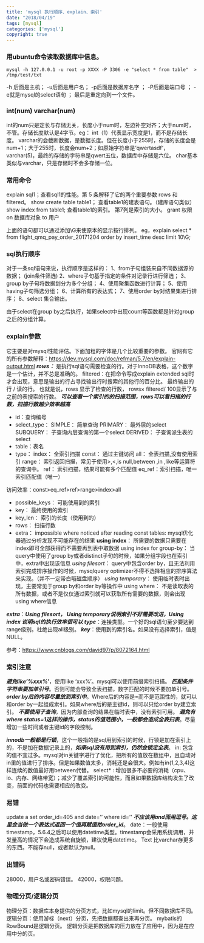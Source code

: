 ```yaml
---
title: 'mysql 执行顺序、explain、索引'
date: "2018/04/19"
tags: [mysql]
categories: ['mysql']
copyright: true
---
```

### 用ubuntu命令读取数据库中信息。
```
mysql -h 127.0.0.1 -u root -p XXXX -P 3306 -e "select * from table"  > /tmp/test/txt
```
-h 后面是主机； -u后面是用户名； -p后面是数据库名字 ； -P后面是端口号 ； -e就是mysql的select语句 ； 最后是重定向到一个文件。 

### int(num) varchar(num)
int的num只是定长与存储无关，长度小于num时，左边补空对齐；大于num时，不管。存储长度默认是4字节。eg： int（1）代表显示宽度是1，而不是存储长度。
varchar的会截断数据，是数据长度。但在长度小于255时，存储的长度会是num+1；大于255时，长度会num+2；如原始字符串是‘qwertasdf‘，varchar(5)，最终的存储的字符串是qwert五位，数据库中存储是六位。
char基本类似与varchar，只是存储时不会多存储一位。

### 常用命令
explain sql1；查看sql1的性能。第 5 条解释了它的两个重要参数 rows 和filtered。
show create table table1； 查看table1的建表语句。（建库语句类似）
show index from table1; 查看table1的索引。 第7列是索引的大小。
grant 权限 on 数据库对象 to 用户

上面的语句都可以通过添加\G来使原本的显示按行排列。
eg，explain select * from flight_qmq_pay_order_20171204 order by insert_time desc limit 10\G;
### sql执行顺序
对于一条sql语句来说，执行顺序是这样的：
1、from子句组装来自不同数据源的数据；
(join条件筛选)
2、where子句基于指定的条件对记录行进行筛选；
3、group by子句将数据划分为多个分组；
4、使用聚集函数进行计算；
5、使用having子句筛选分组；
6、计算所有的表达式；
7、使用order by对结果集进行排序；
8、select 集合输出。

由于select在group by之后执行，如果select中出现count等函数都是针对group之后的分组计算。
### explain参数
它主要是对mysql性能评估。下面加粗的字体是几个比较重要的参数。
官网有它的所有参数解释：https://dev.mysql.com/doc/refman/5.7/en/explain-output.html
**_rows：_** 是执行sql语句需要检查的行。对于InnoDB表格，这个数字是一个估计，并不总是准确的。
filtered：在把命令写成explain extended sql时才会出现，意思是输出的行占寻找输出行时搜索的其他行的百分比。 最终输出的行  /  读的行。 也就是说，rows 显示了检查的行数， rows× filtered/ 100显示了与之前的表搜索的行数。
       **_可以查看一个索引的的扫描范围，rows可以看扫描的行数，扫描行数越少效率越高_** 
- id：查询编号
- select_type：
  SIMPLE：    简单查询
  PRIMARY：   最外层的select
  SUBQUERY：  子查询内层查询的第一个select
  DERIVED：   子查询派生表的select
- table：表名
- type：
  index： 全索引扫描
  const： 通过主键访问
  all：   全表扫描,没有使用索引
  range： 索引返回扫描，常见于使用>,<,is null,between ,in ,like等运算符的查询中。
  ref：   索引扫描，结果可能有多个匹配值
  eq_ref：索引扫描，唯一索引匹配值（唯一） 

访问效率：const>eq_ref>ref>range>index>all

- possible_keys： 可能使用到的索引
- key： 最终使用的索引
- key_len： 索引的长度（使用到的）
- rows： 扫描行数
- extra：
  impossible where noticed after reading const tables: mysql优化器通过分析发现不可能存在的结果
  **using index**： 所需要的数据只需要在index即可全部获得而不需要再到表中取数据
  using index for group-by： 当query中使用了group by或者distinct子句的时候，如果分组字段也在索引中，extra中出现该信息
  _using filesort_： query中包含order by，且无法利用索引完成排序操作的时候，mysqlquery optimizer不得不选择相应的排序算法来实现。（并不一定带白哦磁盘顺序）
  _using temporary_： 使用临时表时出现，主要常见于group by和order by等操作中
  using where： 不是读取表的所有数据，或者不是仅仅通过索引就可以获取所有需要的数据，则会出现using where信息

**_extra_**：**_Using filesort， Using temporary说明索引不好需要改进，Using index 说明sql的执行效率很可以_**
**_type_**：连接类型。一个好的sql语句至少要达到range级别。杜绝出现all级别。
**_key_**：使用到的索引名。如果没有选择索引，值是NULL。

参考：https://www.cnblogs.com/david97/p/8072164.html
### 索引注意
**_避免like’%xxx%’_**，使用like ‘xxx%’。mysql可以使用前缀索引扫描。
**_匹配条件字符串要加单引号_**。否则可能会导致全表扫描，数字匹配的时候不要加单引号。
**_order by后的内容尽量放到索引中_**。Where后的内容是=而不是范围性的，就可以和order by一起组成索引。如果where后的是主键id，则可以只给order by建立索引。
**_不要使用子查询_**，因为内部查询的结果在临时表中，没有索引可用。
**_避免有where status=1这样的操作，status的值范围小，一般都会造成全表扫表_**。尽量增加一些时间或者主键id的字段控制。

**_innodb一般都是行锁_**，这个一般指的是sql用到索引的时候，行锁是加在索引上的，不是加在数据记录上的，**_如果sql没有用到索引，仍然会锁定全表_**。
in: 包含的值不宜过多。mysql对in关键字进行了优化，把所有的值放在数组中，且自动对in里的值进行了排序。但是如果数值太多，消耗还是会很大。例如有in(1,2,3,4)这样连续的数值最好用between代替。
select* : 增加很多不必要的消耗（cpu、io、内存、网络带宽）；减少了覆盖索引的可能性，而且如果数据库结构发生了改变，前面的代码也需要相应的改变。

### 易错
update a set order_id=405 and date=’’ where id=’’    **_不应该用and而用逗号。这里会当做一个表达式返回一个值再赋值给order_id_**。
date：一般使用timestamp，5.6.4之后可以使用datetime类型。timestamp会采用系统调用，并发量高的情况下会造成系统自旋锁，建议使用datetime。
Text 比varchar存更多的东西。不能存null，或者默认为null。

### 出错码
28000，用户名或密码错误。
42000，权限问题。

### 物理分页/逻辑分页
物理分页：数据库本身提供的分页方式，比如mysql的limit。但不同数据库不同。
逻辑分页：使用游标（next）分页，先把数据都查出来再分页。
mybatis的RowBound是逻辑分页。
逻辑分页是把数据库的压力放在了应用中，因为是在应用中分的页。
